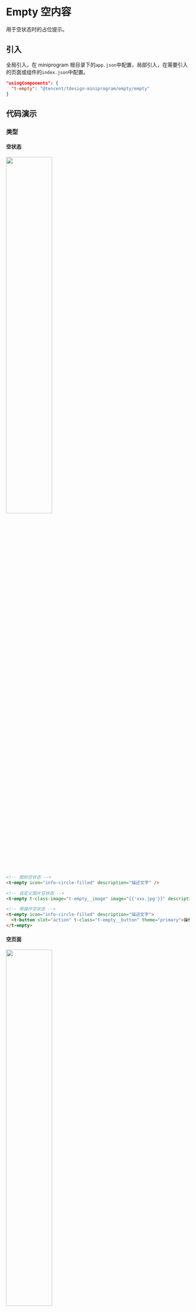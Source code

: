 # Empty 空内容

用于空状态时的占位提示。
## 引入

全局引入，在 miniprogram 根目录下的`app.json`中配置，局部引入，在需要引入的页面或组件的`index.json`中配置。

```json
"usingComponents": {
  "t-empty": "@tencent/tdesign-miniprogram/empty/empty"
}
```

## 代码演示

### 类型

#### 空状态

<img src="https://tdesign.gtimg.com/miniprogram/readme/empty-1.png" width="50%" height="50%">

```html
<!-- 图标空状态 -->
<t-empty icon="info-circle-filled" description="描述文字" />

<!-- 自定义图片空状态 -->
<t-empty t-class-image="t-empty__image" image="{{'xxx.jpg'}}" description="描述文字" />

<!-- 带操作空状态 -->
<t-empty icon="info-circle-filled" description="描述文字">
  <t-button slot="action" t-class="t-empty__button" theme="primary">操作按钮</t-button>
</t-empty>
```

#### 空页面

<img src="https://tdesign.gtimg.com/miniprogram/readme/empty-2.png" width="50%" height="50%">

```html
<!-- 空页面 -->
<view class="page">
  <t-empty
    t-class="empty-cls"
    t-class-actions="t-empty__actions"
    icon="info-circle-filled"
    description="描述文字"
  >
    <t-button slot="action" variant="plain">按钮</t-button>
  </t-empty>
</view>
```

## API

### Empty Props

| 名称             | 类型          | 默认值 | 说明                                                                                                                                                | 必传 |
| ---------------- | ------------- | ------ | --------------------------------------------------------------------------------------------------------------------------------------------------- | ---- |
| action           | Slot          | -      | 操作按钮                                                                                                                                            | N    |
| description      | String / Slot | -      | 描述文字                                                                                                                                            | N    |
| external-classes | Array         | -      | 组件类名，分别用于设置 组件外层类名、文本描述类名、图片类名、操作按钮类名。`['t-class', 't-class-description', 't-class-image', 't-class-actions']` | N    |
| icon             | String        | -      | 图标名称                                                                                                                                            | N    |
| image            | String / Slot | -      | 图片地址                                                                                                                                            | N    |
